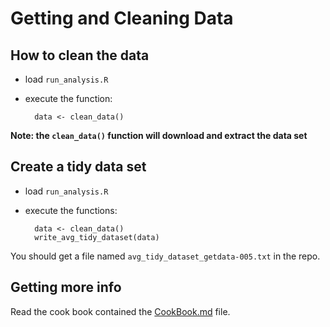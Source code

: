 # Getting and Cleaning Data

## How to clean the data

- load `run_analysis.R`
- execute the function:

        data <- clean_data()

__Note: the `clean_data()` function will download and extract the data set__

## Create a tidy data set

- load `run_analysis.R`
- execute the functions:

        data <- clean_data()
        write_avg_tidy_dataset(data)

You should get a file named `avg_tidy_dataset_getdata-005.txt` in the repo.

## Getting more info

Read the cook book contained the [CookBook.md](https://github.com/syl20bnr/getdata-005/blob/master/CookBook.md)
file.


